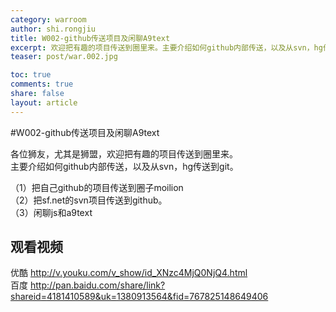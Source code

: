 ```yaml
---
category: warroom
author: shi.rongjiu
title: W002-github传送项目及闲聊A9text
excerpt: 欢迎把有趣的项目传送到圈里来。主要介绍如何github内部传送，以及从svn，hg传送到git。
teaser: post/war.002.jpg

toc: true
comments: true
share: false
layout: article
---
```


#W002-github传送项目及闲聊A9text

各位狮友，尤其是狮盟，欢迎把有趣的项目传送到圈里来。  
主要介绍如何github内部传送，以及从svn，hg传送到git。

（1）把自己github的项目传送到圈子moilion  
（2）把sf.net的svn项目传送到github。  
（3）闲聊js和a9text

## 观看视频

优酷 http://v.youku.com/v_show/id_XNzc4MjQ0NjQ4.html  
百度 http://pan.baidu.com/share/link?shareid=4181410589&uk=1380913564&fid=767825148649406  

